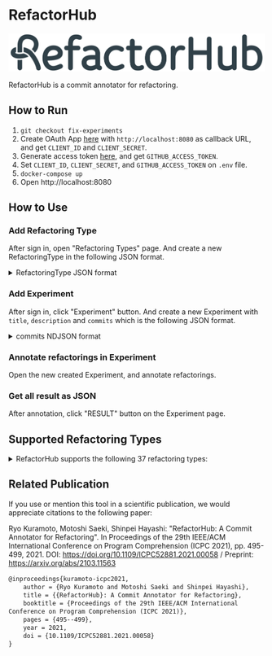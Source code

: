# RefactorHub

![logo](/client/src/public/logo.png)

RefactorHub is a commit annotator for refactoring.

## How to Run

1. ```git checkout fix-experiments```
2. Create OAuth App [here](https://github.com/settings/developers) with `http://localhost:8080` as callback URL, and get `CLIENT_ID` and `CLIENT_SECRET`.
3. Generate access token [here](https://github.com/settings/tokens), and get `GITHUB_ACCESS_TOKEN`.
4. Set `CLIENT_ID`, `CLIENT_SECRET`, and `GITHUB_ACCESS_TOKEN` on `.env` file.
5. `docker-compose up`
6. Open http://localhost:8080

## How to Use

### Add Refactoring Type

After sign in, open "Refactoring Types" page.
And create a new RefactoringType in the following JSON format.

<details>
<summary>RefactoringType JSON format</summary>

```json
{
  "name": "Extract Method",
  "description": "Extracting code fragments from existing method, and creating a new method based on the extracted code",
  "referenceUrl": "https://refactoring.com/catalog/extractFunction.html",
  "before": {
    "extracted code": {
      "description": "Code fragments which is extracted",
      "type": "CodeFragment",
      "multiple": true,
      "required": true
    },
    "target method": {
      "description": "Method in which the extraction is performed",
      "type": "MethodDeclaration",
      "autofills": [
        {
          "type": "Surround",
          "follows": [
            {
              "category": "before",
              "name": "extracted code"
            }
          ],
          "element": "MethodDeclaration"
        }
      ]
    }
  },
  "after": {
    "invocation": {
      "description": "Method invocation by which extracted code was replaced",
      "type": "MethodInvocation",
      "required": true
    },
    "extracted code": {
      "description": "Code fragments which was extracted",
      "type": "CodeFragment",
      "multiple": true,
      "required": true
    },
    "extracted method": {
      "description": "Method which was newly created by the extraction",
      "type": "MethodDeclaration",
      "autofills": [
        {
          "type": "Surround",
          "follows": [
            {
              "category": "after",
              "name": "extracted code"
            }
          ],
          "element": "MethodDeclaration"
        }
      ]
    },
    "target method": {
      "description": "Method in which the extraction was performed",
      "type": "MethodDeclaration",
      "autofills": [
        {
          "type": "Surround",
          "follows": [
            {
              "category": "after",
              "name": "invocation"
            }
          ],
          "element": "MethodDeclaration"
        }
      ]
    }
  }
}
```

</details>

### Add Experiment

After sign in, click "Experiment" button.
And create a new Experiment with `title`, `description` and `commits` which is the following JSON format.

<details>
<summary>commits NDJSON format</summary>

```json lines
{"sha":"cb49e436b9d7ee55f2531ebc2ef1863f5c9ba9fe","owner":"rstudio","repository":"rstudio"}
{"sha":"f05e86c4d31987ff2f30330745c3eb605de4c4dc","owner":"Graylog2","repository":"graylog2-server"}
{"sha":"3972b9b3d4e03bdb5e62dfa663e3e0a1871e3c9f","owner":"JetBrains","repository":"intellij-community"}
{"sha":"726dd024720727bd2db08af31deab693e22a6173","owner":"bitcoinj","repository":"bitcoinj"}
{"sha":"08f37df9f39f101bba0ee96845e232d2c72bf426","owner":"JetBrains","repository":"intellij-community"}
```

</details>

### Annotate refactorings in Experiment

Open the new created Experiment, and annotate refactorings.

### Get all result as JSON

After annotation, click "RESULT" button on the Experiment page.

## Supported Refactoring Types

<details>
<summary>RefactorHub supports the following 37 refactoring types:</summary>

* Extract Method
* Move Method
* Rename Method
* Inline Method
* Push Down Method
* Pull Up Method
* Extract And Move Method
* Move And Inline Method
* Move And Rename Method
* Extract Attribute
* Move Attribute
* Rename Attribute
* Inline Attribute
* Push Down Attribute
* Pull Up Attribute
* Extract Variable
* Rename Variable
* Inline Variable
* Parameterize Variable
* Rename Parameter
* Move Class
* Rename Class
* Move And Rename Class
* Extract Superclass
* Extract Interface
* Trim
* Trim-INVERSE
* Change Conditional to Switch
* Reverse Conditional
* Restructure Conditional Expression
* Introduce Block
* Expand Block
* Change Method Access Modifier
* Change Attribute Access Modifier
* Change Return Type
* Change Parameter Type
* Change Variable Type

</details>

## Related Publication
If you use or mention this tool in a scientific publication, we would appreciate citations to the following paper:

Ryo Kuramoto, Motoshi Saeki, Shinpei Hayashi: "RefactorHub: A Commit Annotator for Refactoring". In Proceedings of the 29th IEEE/ACM International Conference on Program Comprehension (ICPC 2021), pp. 495-499, 2021. DOI: https://doi.org/10.1109/ICPC52881.2021.00058 / Preprint: https://arxiv.org/abs/2103.11563
```
@inproceedings{kuramoto-icpc2021,
    author = {Ryo Kuramoto and Motoshi Saeki and Shinpei Hayashi},
    title = {{RefactorHub}: A Commit Annotator for Refactoring},
    booktitle = {Proceedings of the 29th IEEE/ACM International Conference on Program Comprehension (ICPC 2021)},
    pages = {495--499},
    year = 2021,
    doi = {10.1109/ICPC52881.2021.00058}
}
```
